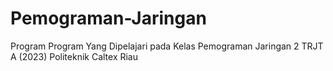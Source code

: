 # Pemograman-Jaringan
Program Program Yang Dipelajari pada Kelas Pemograman Jaringan 2 TRJT A (2023) Politeknik Caltex Riau
